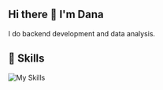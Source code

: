 ## Hi there 👋 I'm Dana 
I do backend development and data analysis.

## 🔧 Skills

![My Skills](https://go-skill-icons.vercel.app/api/icons?i=python,r,django,djangorestframework,pandas,numpy,pyspark,postgresql,metabase,docker,linux,git,github,postman&theme=light)
<!--
**danab9/danab9** is a ✨ _special_ ✨ repository because its `README.md` (this file) appears on your GitHub profile.

Here are some ideas to get you started:

- 🔭 I’m currently working on ...
- 🌱 I’m currently learning ...
- 👯 I’m looking to collaborate on ...
- 🤔 I’m looking for help with ...
- 💬 Ask me about ...
- 📫 How to reach me: ...
- 😄 Pronouns: ...
- ⚡ Fun fact: ...
-->

